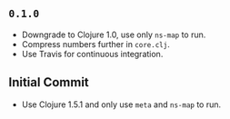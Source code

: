 ## `0.1.0`

* Downgrade to Clojure 1.0, use only `ns-map` to run.
* Compress numbers further in `core.clj`.
* Use Travis for continuous integration.

## Initial Commit

* Use Clojure 1.5.1 and only use `meta` and `ns-map` to run.
